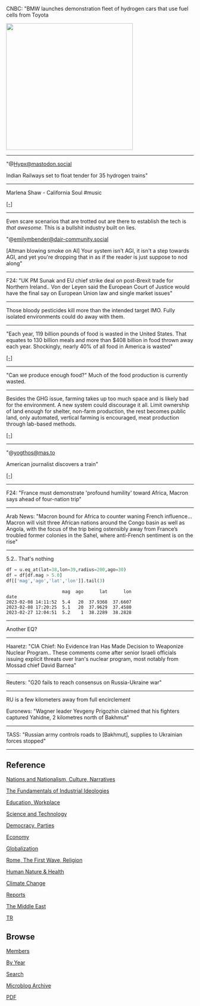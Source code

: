 
CNBC: "BMW launches demonstration fleet of hydrogen cars that use fuel
cells from Toyota

<img width="340" src='https://image.cnbcfm.com/api/v1/image/107200088-1677492223451-gettyimages-1235084893-GERMANY_IAA.jpeg"'/>

---

"@Hypx@mastodon.social

Indian Railways set to float tender for 35 hydrogen trains"

---

Marlena Shaw - California Soul \#music

[[-]](https://youtu.be/kC2QK6KHnEA)

---

Even scare scenarios that are trotted out are there to establish the
tech is *that awesome*. This is a bullshit industry built on lies.

"@emilymbender@dair-community.social

[Altman blowing smoke on AI] Your system isn't AGI, it isn't a step
towards AGI, and yet you're dropping that in as if the reader is just
suppose to nod along"

---

F24: "UK PM Sunak and EU chief strike deal on post-Brexit trade for
Northern Ireland.. Von der Leyen said the European Court of Justice
would have the final say on European Union law and single market
issues"

---

Those bloody pesticides kill more than the intended target IMO.  Fully
isolated environments could do away with them.

---

"Each year, 119 billion pounds of food is wasted in the United
States. That equates to 130 billion meals and more than $408 billion
in food thrown away each year. Shockingly, nearly 40% of all food in
America is wasted"

[[-]](https://www.feedingamerica.org/our-work/reduce-food-waste)

---

"Can we produce enough food?" Much of the food production is currently
wasted.

---

Besides the GHG issue, farming takes up too much space and is likely
bad for the environment. A new system could discourage it all. Limit
ownership of land enough for shelter, non-farm production, the rest
becomes public land, only automated, vertical farming is encouraged,
meat production through lab-based methods. 

[[-]](2023/02/farming-dangers.html)

---

"@yogthos@mas.to

American journalist discovers a train"

[[-]](https://mas.to/@yogthos/109931230407744795)

---

F24: "France must demonstrate 'profound humility' toward Africa, Macron
says ahead of four-nation trip"

---

Arab News: "Macron bound for Africa to counter waning French
influence... Macron will visit three African nations around the Congo
basin as well as Angola, with the focus of the trip being ostensibly
away from France’s troubled former colonies in the Sahel, where
anti-French sentiment is on the rise"

---

5.2.. That's nothing

```python
df = u.eq_at(lat=38,lon=39,radius=200,ago=30)
df = df[df.mag > 5.0]
df[['mag','ago','lat','lon']].tail(3)
```

```text
                     mag  ago      lat      lon
date                                           
2023-02-08 14:11:52  5.4   20  37.9368  37.6607
2023-02-08 17:20:25  5.1   20  37.9629  37.4580
2023-02-27 12:04:51  5.2    1  38.2289  38.2828
```

---

Another EQ?

---

Haaretz: "CIA Chief: No Evidence Iran Has Made Decision to Weaponize
Nuclear Program.. These comments come after senior Israeli officials
issuing explicit threats over Iran's nuclear program, most notably
from Mossad chief David Barnea"

---

Reuters: "G20 fails to reach consensus on Russia-Ukraine war"

---

RU is a few kilometers away from full encirclement

Euronews: "Wagner leader Yevgeny Prigozhin claimed that his fighters
captured Yahidne, 2 kilometres north of Bakhmut"

---

TASS: "Russian army controls roads to [Bakhmut], supplies to Ukrainian
forces stopped"

---

## Reference

[Nations and Nationalism, Culture, Narratives](0119/2013/02/nations-and-nationalism.html)

[The Fundamentals of Industrial Ideologies](0119/2011/04/fundamentals-of-industrial-ideologies.html)

[Education, Workplace](0119/2017/09/education-workplace.html)

[Science and Technology](0119/2018/09/science-technology.html)

[Democracy, Parties](0119/2016/11/democracy.html)

[Economy](2021/01/economy.html)

[Globalization](0119/2018/09/globalization.html)

[Rome, The First Wave, Religion](0119/2017/12/rome.html)

[Human Nature & Health](2020/07/human-nature.html)

[Climate Change](2022/01/climate.html)

[Reports](2021/01/reports.html)

[The Middle East](0119/2019/07/middleeast.html)

[TR](../tr)

## Browse

[Members](2022/08/members.html)

[By Year](years.html)

[Search](search.html)

[Microblog Archive](mbl/index.html)

[PDF](https://drive.google.com/uc?export=view&id=1FSi-1MnqXVq_PVTEXzzflwN8-7h92N_R)
